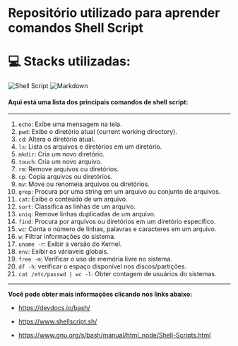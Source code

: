 # Repositório utilizado para aprender comandos Shell Script

# 💻 Stacks utilizadas:
![Shell Script](https://img.shields.io/badge/shell_script-%23121011.svg?style=for-the-badge&logo=gnu-bash&logoColor=%23F7DF1E) ![Markdown](https://img.shields.io/badge/markdown-%23000000.svg?style=for-the-badge&logo=markdown&logoColor=%23F7DF1E) 
#### Aqui está uma lista dos principais comandos de shell script:
---

1.  `echo`: Exibe uma mensagem na tela.
2.  `pwd`: Exibe o diretório atual (current working directory).
3.  `cd`: Altera o diretório atual.
4.  `ls`: Lista os arquivos e diretórios em um diretório.
5.  `mkdir`: Cria um novo diretório.
6.  `touch`: Cria um novo arquivo.
7.  `rm`: Remove arquivos ou diretórios.
8.  `cp`: Copia arquivos ou diretórios.
9.  `mv`: Move ou renomeia arquivos ou diretórios.
10.  `grep`: Procura por uma string em um arquivo ou conjunto de arquivos.
11.  `cat`: Exibe o conteúdo de um arquivo.
12.  `sort`: Classifica as linhas de um arquivo.
13.  `uniq`: Remove linhas duplicadas de um arquivo.
14.  `find`: Procura por arquivos ou diretórios em um diretório específico.
15.  `wc`: Conta o número de linhas, palavras e caracteres em um arquivo.
16.  `w`: Filtrar informações do sistema.
17.  `uname -r`: Exibir a versão do Kernel.
18.  `env`: Exibir as váriaveis globais.
19.  `free -m`: Verificar o uso de memória livre no sistema.
20.  `df -h`: verificar o espaço disponível nos discos/partições.
21.  `cat /etc/passwd | wc -l`: Obter contagem de usuários do sistemas.

---
**Você pode obter mais informações clicando nos links abaixo:**



* https://devdocs.io/bash/

* https://www.shellscript.sh/

* https://www.gnu.org/s/bash/manual/html_node/Shell-Scripts.html
 
